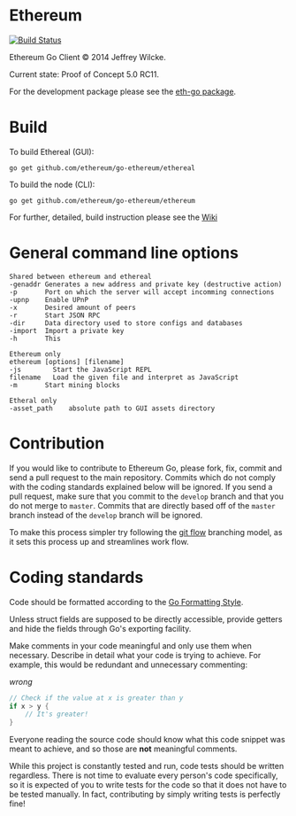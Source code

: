 Ethereum
========

[![Build Status](https://travis-ci.org/ethereum/go-ethereum.png?branch=master)](https://travis-ci.org/ethereum/go-ethereum)

Ethereum Go Client © 2014 Jeffrey Wilcke.

Current state: Proof of Concept 5.0 RC11.

For the development package please see the [eth-go package](https://github.com/ethereum/eth-go).

Build
=======

To build Ethereal (GUI):

`go get github.com/ethereum/go-ethereum/ethereal`

To build the node (CLI):

`go get github.com/ethereum/go-ethereum/ethereum`

For further, detailed, build instruction please see the [Wiki](https://github.com/ethereum/go-ethereum/wiki/Building-Ethereum(Go))

General command line options
====================

```
Shared between ethereum and ethereal
-genaddr Generates a new address and private key (destructive action)
-p       Port on which the server will accept incomming connections
-upnp    Enable UPnP
-x       Desired amount of peers
-r       Start JSON RPC
-dir     Data directory used to store configs and databases
-import  Import a private key
-h       This

Ethereum only
ethereum [options] [filename]
-js        Start the JavaScript REPL
filename   Load the given file and interpret as JavaScript
-m       Start mining blocks

Etheral only
-asset_path    absolute path to GUI assets directory
```

Contribution
============

If you would like to contribute to Ethereum Go, please fork, fix, commit and
send a pull request to the main repository. Commits which do not comply with the coding standards explained below
will be ignored. If you send a pull request, make sure that you
commit to the `develop` branch and that you do not merge to `master`.
Commits that are directly based off of the `master` branch instead of the `develop` branch will be ignored.

To make this process simpler try following the [git flow](http://nvie.com/posts/a-successful-git-branching-model/) branching model, as it sets this process up and streamlines work flow.

Coding standards
================

Code should be formatted according to the [Go Formatting
Style](http://golang.org/doc/effective_go.html#formatting).

Unless struct fields are supposed to be directly accessible, provide
getters and hide the fields through Go's exporting facility.

Make comments in your code meaningful and only use them when necessary. Describe in detail what your code is trying to achieve. For example, this would be redundant and unnecessary commenting:

*wrong*

```go
// Check if the value at x is greater than y
if x > y {
    // It's greater!
}
```

Everyone reading the source code should know what this code snippet was meant to achieve, and so those are **not** meaningful comments.

While this project is constantly tested and run, code tests should be written regardless. There is not time to evaluate every person's code specifically, so it is expected of you to write tests for the code so that it does not have to be tested manually. In fact, contributing by simply writing tests is perfectly fine!

